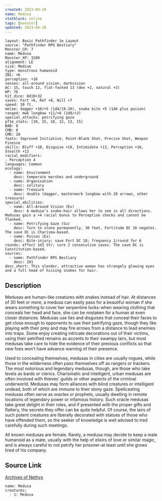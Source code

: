 ```yaml
---
created: 2023-04-28
name: Medusa
statblock: inline
tags: [monster]
updated: 2023-04-28
---
```

```statblock
layout: Basic Pathfinder 1e Layout
source: "Pathfinder RPG Bestiary"
Monster_CR: 7
name: Medusa
Monster_XP: 3200
alignment: LE
size: Medium
type: monstrous humanoid
INI: +6
perception: +16
senses: all-around vision, darkvision
AC: 15, touch 12, flat-footed 13 (dex +2, natural +3)
HP: 76
hit_dice: 8d10+32
saves: Fort +6, Ref +8, Will +7
speed: 30 ft.
melee: dagger +10/+5 (1d4/19-20), snake bite +5 (1d4 plus poison)
ranged: mwk longbow +11/+6 (1d8/×3)
special_attacks: petrifying gaze
pf1e_stats: [10, 15, 18, 12, 13, 15]
BAB: 8
CMB: 8
CMD: 20
feats: Improved Initiative, Point-Blank Shot, Precise Shot, Weapon Finesse
skills: Bluff +10, Disguise +10, Intimidate +13, Perception +16, Stealth +13
racial_modifiers:
- Perception 4
languages: Common
ecology:
  - name: Environment
    desc: temperate marshes and underground
  - name: Organisation
    desc: solitary
  - name: Treasure
    desc: double (dagger, masterwork longbow with 20 arrows, other treasure)
special_abilities:
  - name: All-Around Vision (Ex)
    desc: A medusa’s snake-hair allows her to see in all directions. Medusas gain a +4 racial bonus to Perception checks and cannot be flanked.
  - name: Petrifying Gaze (Su)
    desc: Turn to stone permanently, 30 feet, Fortitude DC 16 negates. The save DC is Charisma-based.
  - name: Poison (Ex)
    desc: Bite-injury; save Fort DC 18; frequency 1/round for 6 rounds; effect 1d3 Str; cure 2 consecutive saves. The save DC is Constitution-based.
sources:
  - name: Pathfinder RPG Bestiary
    desc: 201
desc_short: This slender, attractive woman has strangely glowing eyes and a full head of hissing snakes for hair.
```
## Description
Medusas are human-like creatures with snakes instead of hair. At distances of 30 feet or more, a medusa can easily pass for a beautiful woman if she wears something to cover her serpentine locks-when wearing clothing that conceals her head and face, she can be mistaken for a human at even closer distances. Medusas use lies and disguises that conceal their faces to get close enough to opponents to use their petrifying gaze, though they like playing with their prey and may fire arrows from a distance to lead enemies into traps. Some enjoy creating intricate decorations out of their victims, using their petrified remains as accents to their swampy lairs, but most medusas take care to hide the evidence of their previous conflicts so that new foes won’t have advance warning of their presence.

Used to concealing themselves, medusas in cities are usually rogues, while those in the wilderness often pass themselves off as rangers or trackers. The most notorious and legendary medusas, though, are those who take levels as bards or clerics. Charismatic and intelligent, urban medusas are often involved with thieves’ guilds or other aspects of the criminal underworld. Medusas may form alliances with blind creatures or intelligent undead, both of which are immune to their stony gaze. Spellcasting medusas often serve as oracles or prophets, usually dwelling in remote locations of legendary power or infamous history. Such oracle medusas take great delight in their roles, and if presented with the proper gifts and flattery, the secrets they offer can be quite helpful. Of course, the lairs of such potent creatures are liberally decorated with statues of those who have offended them, so the seeker of knowledge is well advised to tred carefully during such meetings.

All known medusas are female. Rarely, a medusa may decide to keep a male humanoid as a mate, usually with the help of elixirs of love or similar magic, and is always careful to not petrify her prisoner-at least until she grows tired of his company.
## Source Link
[Archives of Nethys](https://aonprd.com/MonsterDisplay.aspx?ItemName=Medusa)
```encounter-table
name: Medusa
creatures:
  - 1: Medusa
```
